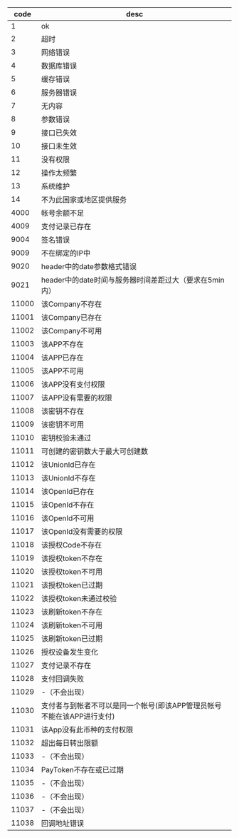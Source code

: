 | code | desc |
|-------|------|
| 1 | ok |
| 2 | 超时 |
| 3 | 网络错误 |
| 4 | 数据库错误 |
| 5 | 缓存错误 |
| 6 | 服务器错误 |
| 7 | 无内容 |
| 8 | 参数错误 |
| 9 | 接口已失效 |
| 10 | 接口未生效 |
| 11 | 没有权限 |
| 12 | 操作太频繁 |
| 13 | 系统维护 |
| 14 | 不为此国家或地区提供服务 |
| 4000 | 帐号余额不足 |
| 4009 | 支付记录已存在 |
| 9004 | 签名错误 |
| 9009 | 不在绑定的IP中 |
| 9020 | header中的date参数格式错误 |
| 9021 | header中的date时间与服务器时间差距过大（要求在5min内） |
|  11000 | 该Company不存在 |
|  11001 | 该Company已存在 |
|  11002 | 该Company不可用 |
|  11003 | 该APP不存在 |
|  11004 | 该APP已存在 |
|  11005 | 该APP不可用 |
|  11006 | 该APP没有支付权限 |
|  11007 | 该APP没有需要的权限 |
|  11008 | 该密钥不存在 |
|  11009 | 该密钥不可用 |
|  11010 | 密钥校验未通过 |
|  11011 | 可创建的密钥数大于最大可创建数 |
|  11012 | 该UnionId已存在 |
|  11013 | 该UnionId不存在 |
|  11014 | 该OpenId已存在 |
|  11015 | 该OpenId不存在 |
|  11016 | 该OpenId不可用 |
|  11017 | 该OpenId没有需要的权限 |
|  11018 | 该授权Code不存在 |
|  11019 | 该授权token不存在 |
|  11020 | 该授权token不可用 |
|  11021 | 该授权token已过期 |
|  11022 | 该授权token未通过校验 |
|  11023 | 该刷新token不存在 |
|  11024 | 该刷新token不可用 |
|  11025 | 该刷新token已过期 |
|  11026 | 授权设备发生变化 |
|  11027 | 支付记录不存在 |
|  11028 | 支付回调失败 |
|  11029 | -（不会出现） |
|  11030 | 支付者与到帐者不可以是同一个帐号(即该APP管理员帐号不能在该APP进行支付) |
|  11031 | 该App没有此币种的支付权限 |
|  11032 | 超出每日转出限额 |
|  11033 | -（不会出现） |
|  11034 | PayToken不存在或已过期 |
|  11035 | -（不会出现） |
|  11036 | -（不会出现） |
|  11037 | -（不会出现） |
|  11038 | 回调地址错误 |




